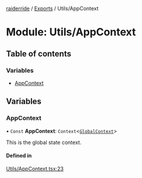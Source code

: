 [raiderride](../README.md) / [Exports](../modules.md) / Utils/AppContext

# Module: Utils/AppContext

## Table of contents

### Variables

- [AppContext](Utils_AppContext.md#appcontext)

## Variables

### AppContext

• `Const` **AppContext**: `Context`<[`GlobalContext`](App.md#globalcontext)\>

This is the global state context.

#### Defined in

[Utils/AppContext.tsx:23](https://github.com/jaxcksn/raiderride-FUBU/blob/e0d2a84/src/Utils/AppContext.tsx#L23)
